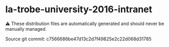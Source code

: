 # la-trobe-university-2016-intranet

:warning: These distribution files are automatically generated and should never be manually managed.

Source git commit: c7566686be47d13c2d7f49825e2c22d068d31785
